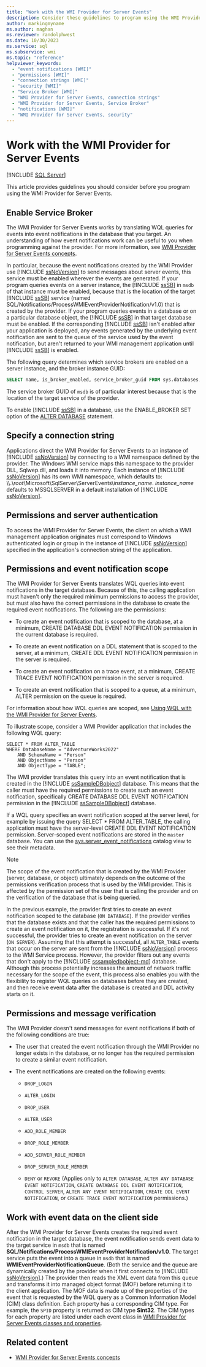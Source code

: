 ```yaml
---
title: "Work with the WMI Provider for Server Events"
description: Consider these guidelines to program using the WMI Provider for Server Events. Learn about enabling Service Broker, connection strings, and permissions.
author: markingmyname
ms.author: maghan
ms.reviewer: randolphwest
ms.date: 10/30/2023
ms.service: sql
ms.subservice: wmi
ms.topic: "reference"
helpviewer_keywords:
  - "event notifications [WMI]"
  - "permissions [WMI]"
  - "connection strings [WMI]"
  - "security [WMI]"
  - "Service Broker [WMI]"
  - "WMI Provider for Server Events, connection strings"
  - "WMI Provider for Server Events, Service Broker"
  - "notifications [WMI]"
  - "WMI Provider for Server Events, security"
---
```

# Work with the WMI Provider for Server Events

[!INCLUDE [SQL Server](../../includes/applies-to-version/sqlserver.md)]

This article provides guidelines you should consider before you program using the WMI Provider for Server Events.

## Enable Service Broker

The WMI Provider for Server Events works by translating WQL queries for events into event notifications in the database that you target. An understanding of how event notifications work can be useful to you when programming against the provider. For more information, see [WMI Provider for Server Events concepts](wmi-provider-for-server-events-concepts.md).

In particular, because the event notifications created by the WMI Provider use [!INCLUDE [ssNoVersion](../../includes/ssnoversion-md.md)] to send messages about server events, this service must be enabled wherever the events are generated. If your program queries events on a server instance, the [!INCLUDE [ssSB](../../includes/sssb-md.md)] in `msdb` of that instance must be enabled, because that is the location of the target [!INCLUDE [ssSB](../../includes/sssb-md.md)] service (named SQL/Notifications/ProcessWMIEventProviderNotification/v1.0) that is created by the provider. If your program queries events in a database or on a particular database object, the [!INCLUDE [ssSB](../../includes/sssb-md.md)] in that target database must be enabled. If the corresponding [!INCLUDE [ssSB](../../includes/sssb-md.md)] isn't enabled after your application is deployed, any events generated by the underlying event notification are sent to the queue of the service used by the event notification, but aren't returned to your WMI management application until [!INCLUDE [ssSB](../../includes/sssb-md.md)] is enabled.

The following query determines which service brokers are enabled on a server instance, and the broker instance GUID:

```sql
SELECT name, is_broker_enabled, service_broker_guid FROM sys.databases;
```

The service broker GUID of `msdb` is of particular interest because that is the location of the target service of the provider.

To enable [!INCLUDE [ssSB](../../includes/sssb-md.md)] in a database, use the ENABLE_BROKER SET option of the [ALTER DATABASE](../../t-sql/statements/alter-database-transact-sql.md) statement.

## Specify a connection string

Applications direct the WMI Provider for Server Events to an instance of [!INCLUDE [ssNoVersion](../../includes/ssnoversion-md.md)] by connecting to a WMI namespace defined by the provider. The Windows WMI service maps this namespace to the provider DLL, Sqlwep.dll, and loads it into memory. Each instance of [!INCLUDE [ssNoVersion](../../includes/ssnoversion-md.md)] has its own WMI namespace, which defaults to: \\\\.\\*root*\Microsoft\SqlServer\ServerEvents\\*instance_name*. *instance_name* defaults to MSSQLSERVER in a default installation of [!INCLUDE [ssNoVersion](../../includes/ssnoversion-md.md)].

## Permissions and server authentication

To access the WMI Provider for Server Events, the client on which a WMI management application originates must correspond to Windows authenticated login or group in the instance of [!INCLUDE [ssNoVersion](../../includes/ssnoversion-md.md)] specified in the application's connection string of the application.

## Permissions and event notification scope

The WMI Provider for Server Events translates WQL queries into event notifications in the target database. Because of this, the calling application must haven't only the required minimum permissions to access the provider, but must also have the correct permissions in the database to create the required event notifications. The following are the permissions:

- To create an event notification that is scoped to the database, at a minimum, CREATE DATABASE DDL EVENT NOTIFICATION permission in the current database is required.

- To create an event notification on a DDL statement that is scoped to the server, at a minimum, CREATE DDL EVENT NOTIFICATION permission in the server is required.

- To create an event notification on a trace event, at a minimum, CREATE TRACE EVENT NOTIFICATION permission in the server is required.

- To create an event notification that is scoped to a queue, at a minimum, ALTER permission on the queue is required.

For information about how WQL queries are scoped, see [Using WQL with the WMI Provider for Server Events](/previous-versions/sql/sql-server-2008-r2/ms180524(v=sql.105)).

To illustrate scope, consider a WMI Provider application that includes the following WQL query:

```wql
SELECT * FROM ALTER_TABLE
WHERE DatabaseName = "AdventureWorks2022"
    AND SchemaName = "Person"
    AND ObjectName = "Person"
    AND ObjectType = "TABLE";
```

The WMI provider translates this query into an event notification that is created in the [!INCLUDE [ssSampleDBobject](../../includes/sssampledbobject-md.md)] database. This means that the caller must have the required permissions to create such an event notification, specifically CREATE DATABASE DDL EVENT NOTIFICATION permission in the [!INCLUDE [ssSampleDBobject](../../includes/sssampledbobject-md.md)] database.

If a WQL query specifies an event notification scoped at the server level, for example by issuing the query SELECT * FROM ALTER_TABLE, the calling application must have the server-level CREATE DDL EVENT NOTIFICATION permission. Server-scoped event notifications are stored in the `master` database. You can use the [sys.server_event_notifications](../system-catalog-views/sys-server-event-notifications-transact-sql.md) catalog view to see their metadata.

> [!NOTE]  
> The scope of the event notification that is created by the WMI Provider (server, database, or object) ultimately depends on the outcome of the permissions verification process that is used by the WMI provider. This is affected by the permission set of the user that is calling the provider and on the verification of the database that is being queried.  
>  
> In the previous example, the provider first tries to create an event notification scoped to the database (`ON DATABASE`). If the provider verifies that the database exists and that the caller has the required permissions to create an event notification on it, the registration is successful. If it's not successful, the provider tries to create an event notification on the server (`ON SERVER`). Assuming that this attempt is successful, all `ALTER_TABLE` events that occur on the server are sent from the [!INCLUDE [ssNoVersion](../../includes/ssnoversion-md.md)] process to the WMI Service process. However, the provider filters out any events that don't apply to the [!INCLUDE [sssampledbobject-md](../../includes/sssampledbobject-md.md)] database. Although this process potentially increases the amount of network traffic necessary for the scope of the event, this process also enables you with the flexibility to register WQL queries on databases before they are created, and then receive event data after the database is created and DDL activity starts on it.

## Permissions and message verification

The WMI Provider doesn't send messages for event notifications if both of the following conditions are true:

- The user that created the event notification through the WMI Provider no longer exists in the database, or no longer has the required permission to create a similar event notification.

- The event notifications are created on the following events:

  - `DROP_LOGIN`

  - `ALTER_LOGIN`

  - `DROP_USER`

  - `ALTER_USER`

  - `ADD_ROLE_MEMBER`

  - `DROP_ROLE_MEMBER`

  - `ADD_SERVER_ROLE_MEMBER`

  - `DROP_SERVER_ROLE_MEMBER`

  - `DENY` or `REVOKE` (Applies only to `ALTER DATABASE`, `ALTER ANY DATABASE EVENT NOTIFICATION`, `CREATE DATABASE DDL EVENT NOTIFICATION`, `CONTROL SERVER`, `ALTER ANY EVENT NOTIFICATION`, `CREATE DDL EVENT NOTIFICATION`, or `CREATE TRACE EVENT NOTIFICATION` permissions.)

## Work with event data on the client side

After the WMI Provider for Server Events creates the required event notification in the target database, the event notification sends event data to the target service in `msdb` that is named **SQL/Notifications/ProcessWMIEventProviderNotification/v1.0**. The target service puts the event into a queue in `msdb` that is named **WMIEventProviderNotificationQueue**. (Both the service and the queue are dynamically created by the provider when it first connects to [!INCLUDE [ssNoVersion](../../includes/ssnoversion-md.md)].) The provider then reads the XML event data from this queue and transforms it into managed object format (MOF) before returning it to the client application. The MOF data is made up of the properties of the event that is requested by the WQL query as a Common Information Model (CIM) class definition. Each property has a corresponding CIM type. For example, the `SPID` property is returned as CIM type **Sint32**. The CIM types for each property are listed under each event class in [WMI Provider for Server Events classes and properties](wmi-provider-for-server-events-classes-and-properties.md).

## Related content

- [WMI Provider for Server Events concepts](wmi-provider-for-server-events-concepts.md)
